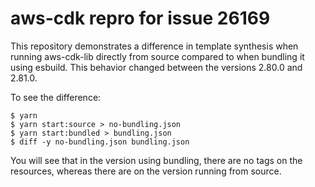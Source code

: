 # aws-cdk repro for issue 26169

This repository demonstrates a difference in template synthesis when running aws-cdk-lib directly from source compared to when bundling it using esbuild. This behavior changed between the versions 2.80.0 and 2.81.0.

To see the difference:

```shell
$ yarn
$ yarn start:source > no-bundling.json
$ yarn start:bundled > bundling.json
$ diff -y no-bundling.json bundling.json
```

You will see that in the version using bundling, there are no tags on the resources, whereas there are on the version running from source.